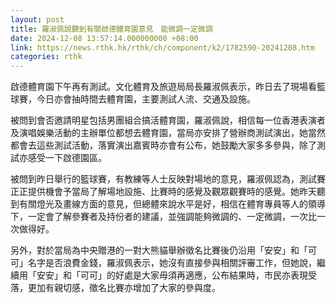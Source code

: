 ```yaml
---
layout: post
title: 羅淑佩說聽到有關啟德體育園意見　能微調一定微調
date: 2024-12-08 13:57:14.000000000 +08:00
link: https://news.rthk.hk/rthk/ch/component/k2/1782590-20241208.htm
categories: rthk
---
```


啟德體育園下午再有測試。文化體育及旅遊局局長羅淑佩表示，昨日去了現場看籃球賽，今日亦會抽時間去體育園，主要測試人流、交通及設施。

被問到會否邀請明星包括男團組合搞活體育園，羅淑佩說，相信每一位香港表演者及演唱娛樂活動的主辦單位都想去體育園，當局亦安排了營辦商測試演出，她當然都會去這些測試活動，落實演出嘉賓時亦會有公布，她鼓勵大家多多參與，除了測試亦感受一下啟德園區。

被問到昨日舉行的籃球賽，有教練等人士反映對場地的意見，羅淑佩認為，測試賽正正提供機會予當局了解場地設施、比賽時的感覺及觀眾觀賽時的感覺。她昨天聽到有關燈光及畫線方面的意見，但總體來說水平是好，相信在體育專員等人的領導下，一定會了解參賽者及持份者的建議，並強調能夠微調的、一定微調，一次比一次做得好。

另外，對於當局為中央贈港的一對大熊貓舉辦徵名比賽後仍沿用「安安」和「可可」名字是否浪費金錢，羅淑佩表示，她沒有直接參與相關評審工作，但她說，繼續用「安安」和「可可」的好處是大家毋須再適應，公布結果時，市民亦表現受落，更加有親切感，徵名比賽亦增加了大家的參與度。
